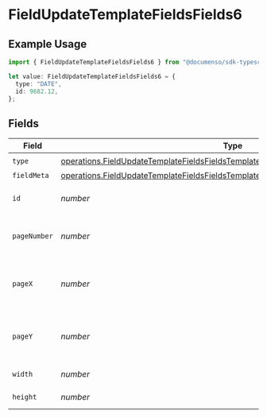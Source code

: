 # FieldUpdateTemplateFieldsFields6

## Example Usage

```typescript
import { FieldUpdateTemplateFieldsFields6 } from "@documenso/sdk-typescript/models/operations";

let value: FieldUpdateTemplateFieldsFields6 = {
  type: "DATE",
  id: 9682.12,
};
```

## Fields

| Field                                                                                                                                                                                        | Type                                                                                                                                                                                         | Required                                                                                                                                                                                     | Description                                                                                                                                                                                  |
| -------------------------------------------------------------------------------------------------------------------------------------------------------------------------------------------- | -------------------------------------------------------------------------------------------------------------------------------------------------------------------------------------------- | -------------------------------------------------------------------------------------------------------------------------------------------------------------------------------------------- | -------------------------------------------------------------------------------------------------------------------------------------------------------------------------------------------- |
| `type`                                                                                                                                                                                       | [operations.FieldUpdateTemplateFieldsFieldsTemplatesFieldsRequestRequestBody6Type](../../models/operations/fieldupdatetemplatefieldsfieldstemplatesfieldsrequestrequestbody6type.md)         | :heavy_check_mark:                                                                                                                                                                           | N/A                                                                                                                                                                                          |
| `fieldMeta`                                                                                                                                                                                  | [operations.FieldUpdateTemplateFieldsFieldsTemplatesFieldsRequestRequestBodyFieldMeta](../../models/operations/fieldupdatetemplatefieldsfieldstemplatesfieldsrequestrequestbodyfieldmeta.md) | :heavy_minus_sign:                                                                                                                                                                           | N/A                                                                                                                                                                                          |
| `id`                                                                                                                                                                                         | *number*                                                                                                                                                                                     | :heavy_check_mark:                                                                                                                                                                           | The ID of the field to update.                                                                                                                                                               |
| `pageNumber`                                                                                                                                                                                 | *number*                                                                                                                                                                                     | :heavy_minus_sign:                                                                                                                                                                           | The page number the field will be on.                                                                                                                                                        |
| `pageX`                                                                                                                                                                                      | *number*                                                                                                                                                                                     | :heavy_minus_sign:                                                                                                                                                                           | The X coordinate of where the field will be placed.                                                                                                                                          |
| `pageY`                                                                                                                                                                                      | *number*                                                                                                                                                                                     | :heavy_minus_sign:                                                                                                                                                                           | The Y coordinate of where the field will be placed.                                                                                                                                          |
| `width`                                                                                                                                                                                      | *number*                                                                                                                                                                                     | :heavy_minus_sign:                                                                                                                                                                           | The width of the field.                                                                                                                                                                      |
| `height`                                                                                                                                                                                     | *number*                                                                                                                                                                                     | :heavy_minus_sign:                                                                                                                                                                           | The height of the field.                                                                                                                                                                     |